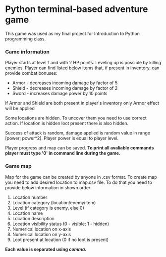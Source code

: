 # Python terminal-based adventure game
This game was used as my final project for Introduction to Python programming class.

### Game information
Player starts at level 1 and with 2 HP points. Leveling up is possible by killing enemies. 
Player can find listed below items that, if present in inventory, can provide combat bonuses:
  - Armor - decreases incoming damage by factor of 5
  - Shield - decreases incoming damage by factor of 2
  - Sword - increases damage power by 10 points
  
  If Armor and Shield are both present in player's inventory only Armor effect will be applied
  
Some locations are hidden. To uncover them you need to use correct action.
If location is hidden loot present there is also hidden.

Success of attack is random, damage applied is random value in range [power; power*2]. Player power is equal to player level.


Player progress and map can be saved. **To print all avaliable commands player must type '0' in command line during the game.**

### Game map
Map for the game can be created by anyone in .csv format. To create map you need to add desired location to map.csv file. To do that you need to provide below information in shown order:
1. Location number
2. Location category (location/enemy/item)
3. Level (if category is enemy, else 0)
4. Location name
5. Location description
6. Location visibility status (0 - visible; 1 - hidden)
7. Numerical location on x-axis
8. Numerical location on y-axis
9. Loot present at location (0 if no loot is present)

**Each value is separated using _comma_.**


